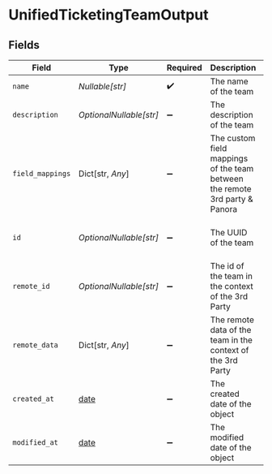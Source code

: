# UnifiedTicketingTeamOutput


## Fields

| Field                                                                       | Type                                                                        | Required                                                                    | Description                                                                 | Example                                                                     |
| --------------------------------------------------------------------------- | --------------------------------------------------------------------------- | --------------------------------------------------------------------------- | --------------------------------------------------------------------------- | --------------------------------------------------------------------------- |
| `name`                                                                      | *Nullable[str]*                                                             | :heavy_check_mark:                                                          | The name of the team                                                        | My team                                                                     |
| `description`                                                               | *OptionalNullable[str]*                                                     | :heavy_minus_sign:                                                          | The description of the team                                                 | Internal members                                                            |
| `field_mappings`                                                            | Dict[str, *Any*]                                                            | :heavy_minus_sign:                                                          | The custom field mappings of the team between the remote 3rd party & Panora | {<br/>"fav_dish": "broccoli",<br/>"fav_color": "red"<br/>}                  |
| `id`                                                                        | *OptionalNullable[str]*                                                     | :heavy_minus_sign:                                                          | The UUID of the team                                                        | 801f9ede-c698-4e66-a7fc-48d19eebaa4f                                        |
| `remote_id`                                                                 | *OptionalNullable[str]*                                                     | :heavy_minus_sign:                                                          | The id of the team in the context of the 3rd Party                          | id_1                                                                        |
| `remote_data`                                                               | Dict[str, *Any*]                                                            | :heavy_minus_sign:                                                          | The remote data of the team in the context of the 3rd Party                 | {<br/>"fav_dish": "broccoli",<br/>"fav_color": "red"<br/>}                  |
| `created_at`                                                                | [date](https://docs.python.org/3/library/datetime.html#date-objects)        | :heavy_minus_sign:                                                          | The created date of the object                                              | 2024-10-01T12:00:00Z                                                        |
| `modified_at`                                                               | [date](https://docs.python.org/3/library/datetime.html#date-objects)        | :heavy_minus_sign:                                                          | The modified date of the object                                             | 2024-10-01T12:00:00Z                                                        |